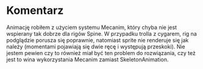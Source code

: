 # Komentarz

Animację robiłem z użyciem systemu Mecanim, który chyba nie jest wspierany tak dobrze dla rigów Spine. W przypadku trolla z cygarem, rig na podglądzie porusza się poprawnie, natomiast sprite nie renderuje się jak należy (momentami pojawiają się dwie ręcę i występują przeskoki). Nie jestem pewien czy to również miał być ten problem do rozwiązania, czy też jest to wina wykorzystania Mecanim zamiast SkeletonAnimation. 
